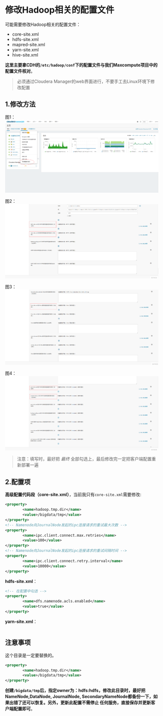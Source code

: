 修改Hadoop相关的配置文件
================================================================================
可能需要修改Hadoop相关的配置文件：
+ core-site.xml
+ hdfs-site.xml
+ mapred-site.xml
+ yarn-site.xml
+ hive-site.xml

**这里主要拿CDH的`/etc/hadoop/conf`下的配置文件与我们Maxcompute项目中的配置文件核对**。
> 必须通过Cloudera Manager的web界面进行，不要手工去Linux环境下修改配置

## 1.修改方法
图1：
![修改方法1](img/53.png)

图2：
![修改方法2](img/54.png)

图3：
![修改方法3](img/55.png)

图4：
![修改方法4](img/56.png)

> 注意：填写时，最好把 *最终* 全部勾选上，最后修改完一定把客户端配置重新部署一遍


## 2.配置项
**高级配置代码段（core-site.xml）**，当前我只有`core-site.xml`需要修改:
```xml
<property>
        <name>hadoop.tmp.dir</name>
        <value>/bigdata/tmp</value>
</property>
<!-- Namenode向JournalNode发起的ipc连接请求的重试最大次数 -->
<property>
        <name>ipc.client.connect.max.retries</name>
        <value>100</value>
</property>
<!-- Namenode向JournalNode发起的ipc连接请求的重试间隔时间 -->
<property>
        <name>ipc.client.connect.retry.interval</name>
        <value>10000</value>
</property>
```

**hdfs-site.xml**：
```xml
<!-- 在配置中勾选 -->
<property>
        <name>dfs.namenode.acls.enabled</name>
        <value>true</value>
</property>
```

**yarn-site.xml**：
```xml

```

## 注意事项
这个目录是一定要替换的。
```xml
<property>
        <name>hadoop.tmp.dir</name>
        <value>/bigdata/tmp</value>
</property>
```
**创建`/bigdata/tmp`后，指定owner为：hdfs:hdfs，修改此目录时，最好把NameNode,DataNode,
JournalNode, SecondaryNameNode都备份一下，如果出错了还可以恢复。另外，更新此配置不需停止
任何服务，直接保存并更新客户端配置即可**。

